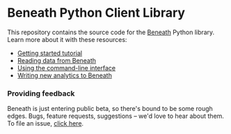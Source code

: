 # Beneath Python Client Library

This repository contains the source code for the [Beneath](https://beneath.network) Python library. Learn more about it with these resources:

- [Getting started tutorial](https://about.beneath.network/docs)
- [Reading data from Beneath](https://about.beneath.network/docs)
- [Using the command-line interface](https://about.beneath.network/docs)
- [Writing new analytics to Beneath](https://about.beneath.network/docs)

### Providing feedback

Beneath is just entering public beta, so there's bound to be some rough edges. Bugs, feature requests, suggestions – we'd love to hear about them. To file an issue, [click here](https://gitlab.com/_beneath/beneath-python/issues).

